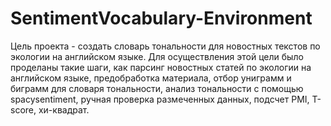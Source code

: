 # SentimentVocabulary-Environment

Цель проекта - создать словарь тональности для новостных текстов по экологии на английском языке.
Для осуществления этой цели было проделаны такие шаги, как парсинг новостных статей по экологии на английском языке, предобработка материала, отбор униграмм и биграмм для словаря тональности, анализ тональности с помощью spacysentiment, ручная проверка размеченных данных, подсчет PMI, T-score, хи-квадрат.
